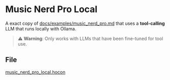# Music Nerd Pro Local

A exact copy of [docs/examples/music_nerd_pro.md](music_nerd_pro.md) that uses a **tool-calling** LLM that runs locally
with Ollama.

> ⚠️ **Warning**: Only works with LLMs that have been fine-tuned for tool use.

## File

[music_nerd_pro_local.hocon](../../registries/basic/music_nerd_pro_local.hocon)
